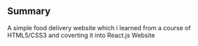 ## Summary
A simple food delivery website which i learned from a course of HTML5/CSS3 and coverting it into React.js Website
